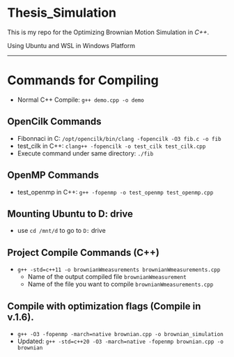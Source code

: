 # Thesis_Simulation

This is my repo for the Optimizing Brownian Motion Simulation in *C++*.

Using Ubuntu and WSL in Windows Platform

---

# Commands for Compiling
- Normal C++ Compile: `g++ demo.cpp -o demo`

## OpenCilk Commands
- Fibonnaci in C: `/opt/opencilk/bin/clang -fopencilk -O3 fib.c -o fib`
- test_cilk in C++: `clang++ -fopencilk -o test_cilk test_cilk.cpp`
- Execute command under same directory: `./fib`

## OpenMP Commands
- test_openmp in C++: `g++ -fopenmp -o test_openmp test_openmp.cpp`

## Mounting Ubuntu to D: drive
- use `cd /mnt/d` to go to `D:` drive

## Project Compile Commands (C++)
- `g++ -std=c++11 -o brownianWmeasurements brownianWmeasurements.cpp`
    - Name of the output compiled file `brownianWmeasurement`
    - Name of the file you want to compile `brownianWmeasurements.cpp` 

## Compile with optimization flags (Compile in v.1.6).
- `g++ -O3 -fopenmp -march=native brownian.cpp -o brownian_simulation`
- Updated: `g++ -std=c++20 -O3 -march=native -fopenmp brownian.cpp -o brownian`
